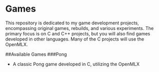 # Games
This repository is dedicated to my game development projects, encompassing original games, rebuilds, and various experiments. The primary focus is on C and C++ projects, but you will also find games developed in other languages. Many of the C projects will use the OpenMLX.

##Available Games
###Pong
- A classic Pong game developed in C, utilizing the OpenMLX
